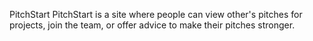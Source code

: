 PitchStart
  PitchStart is a site where people can view other's pitches for projects, join the team, or offer advice to make their pitches stronger.


